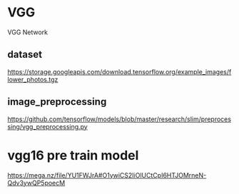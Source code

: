# VGG
VGG Network 
## dataset
https://storage.googleapis.com/download.tensorflow.org/example_images/flower_photos.tgz
## image_preprocessing
https://github.com/tensorflow/models/blob/master/research/slim/preprocessing/vgg_preprocessing.py
# vgg16 pre train model
https://mega.nz/file/YU1FWJrA#O1ywiCS2IiOlUCtCpI6HTJOMrneN-Qdv3ywQP5poecM
